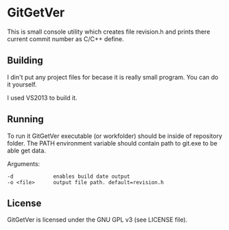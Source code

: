 # GitGetVer
This is small console utility which creates file revision.h and prints there current commit number as C/C++ define.

## Building
I din't put any project files for becase it is really small program. You can do it yourself.

I used VS2013 to build it.

## Running
To run it GitGetVer executable (or workfolder) should be inside of repository folder.
The PATH environment variable should contain path to git.exe to be able get data.


Arguments:
```
-d             enables build date output
-o <file>      output file path. default=revision.h
```

## License
GitGetVer is licensed under the GNU GPL v3 (see LICENSE file).

